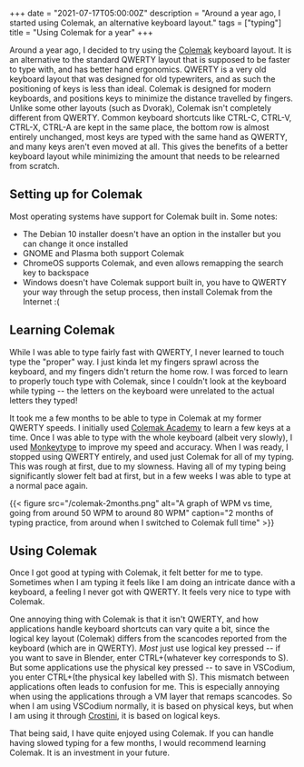 +++
date = "2021-07-17T05:00:00Z"
description = "Around a year ago, I started using Colemak, an alternative keyboard layout."
tags = ["typing"]
title = "Using Colemak for a year"
+++

Around a year ago, I decided to try using the  [Colemak](https://colemak.com/) keyboard layout. It is an alternative to the standard QWERTY layout that is supposed to be faster to type with, and has better hand ergonomics. QWERTY is a very old keyboard layout that was designed for old typewriters, and as such the positioning of keys is less than ideal. Colemak is designed for modern keyboards, and positions keys to minimize the distance travelled by fingers. Unlike some other layouts (such as Dvorak), Colemak isn't completely different from QWERTY. Common keyboard shortcuts like CTRL-C, CTRL-V, CTRL-X, CTRL-A are kept in the same place, the bottom row is almost entirely unchanged, most keys are typed with the same hand as QWERTY, and many keys aren't even moved at all. This gives the benefits of a better keyboard layout while minimizing the amount that needs to be relearned from scratch.

## Setting up for Colemak
Most operating systems have support for Colemak built in. Some notes:
- The Debian 10 installer doesn't have an option in the installer but you can change it once installed
- GNOME and Plasma both support Colemak
- ChromeOS supports Colemak, and even allows remapping the search key to backspace
- Windows doesn't have Colemak support built in, you have to QWERTY your way through the setup process, then install Colemak from the Internet :(

## Learning Colemak
While I was able to type fairly fast with QWERTY, I never learned to touch type the "proper" way. I just kinda let my fingers sprawl across the keyboard, and my fingers didn't return the home row. I was forced to learn to properly touch type with Colemak, since I couldn't look at the keyboard while typing -- the letters on the keyboard were unrelated to the actual letters they typed!

It took me a few months to be able to type in Colemak at my former QWERTY speeds. I initially used [Colemak Academy](https://colemak.academy/) to learn a few keys at a time. Once I was able to type with the whole keyboard (albeit very slowly), I used [Monkeytype](https://monkeytype.com/) to improve my speed and accuracy. When I was ready, I stopped using QWERTY entirely, and used just Colemak for all of my typing. This was rough at first, due to my slowness. Having all of my typing being significantly slower felt bad at first, but in a few weeks I was able to type at a normal pace again.

{{< figure src="/colemak-2months.png" alt="A graph of WPM vs time, going from around 50 WPM to around 80 WPM" caption="2 months of typing practice, from around when I switched to Colemak full time" >}}

## Using Colemak
Once I got good at typing with Colemak, it felt better for me to type. Sometimes when I am typing it feels like I am doing an intricate dance with a keyboard, a feeling I never got with QWERTY. It feels very nice to type with Colemak.

One annoying thing with Colemak is that it isn't QWERTY, and how applications handle keyboard shortcuts can vary quite a bit, since the logical key layout (Colemak) differs from the scancodes reported from the keyboard (which are in QWERTY). *Most* just use logical key pressed -- if you want to save in Blender, enter CTRL+(whatever key corresponds to S). But some applications use the physical key pressed -- to save in VSCodium, you enter CTRL+(the physical key labelled with S). This mismatch between applications often leads to confusion for me. This is especially annoying when using the applications through a VM layer that remaps scancodes. So when I am using VSCodium normally, it is based on physical keys, but when I am using it through [Crostini](https://chromium.googlesource.com/chromiumos/docs/+/HEAD/containers_and_vms.md), it is based on logical keys.

That being said, I have quite enjoyed using Colemak. If you can handle having slowed typing for a few months, I would recommend learning Colemak. It is an investment in your future.
